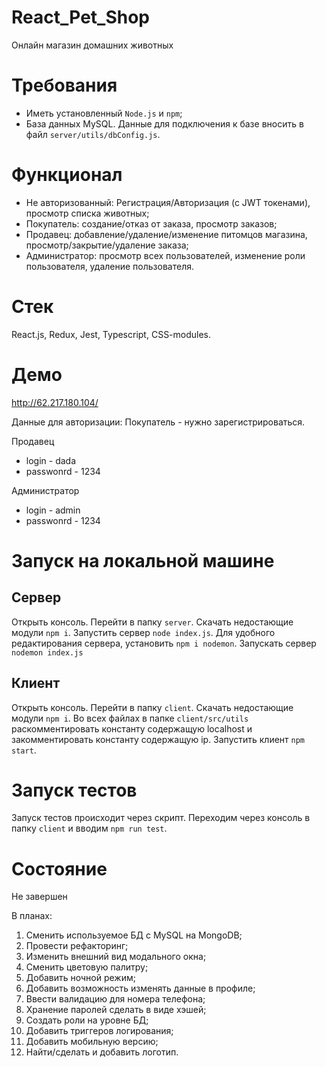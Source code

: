 # React_Pet_Shop

Онлайн магазин домашних животных

# Требования
 - Иметь установленный ```Node.js``` и ```npm```;
 - База данных MySQL. Данные для подключения к базе вносить в файл ```server/utils/dbConfig.js```.

# Функционал
 - Не авторизованный: Регистрация/Авторизация (с JWT токенами), просмотр списка животных;
 - Покупатель: создание/отказ от заказа, просмотр заказов;
 - Продавец: добавление/удаление/изменение питомцов магазина, просмотр/закрытие/удаление заказа;
 - Администратор: просмотр всех пользователей, изменение роли пользователя, удаление пользователя.

# Стек
 React.js, Redux, Jest, Typescript, CSS-modules.

# Демо 

http://62.217.180.104/

Данные для авторизации:
Покупатель - нужно зарегистрироваться.

Продавец
- login - dada
- passwonrd - 1234

Администратор
 - login - admin
 - passwonrd - 1234

# Запуск на локальной машине

## Сервер

Открыть консоль. Перейти в папку ```server```. Скачать недостающие модули ```npm i```. Запустить сервер ```node index.js```. Для удобного редактирования
сервера, установить ```npm i nodemon```. Запускать сервер ```nodemon index.js```

## Клиент 
Открыть консоль. Перейти в папку ```client```. Скачать недостающие модули ```npm i```. Во всех файлах в папке ```client/src/utils``` раскомментировать константу содержащую localhost и закомментировать константу содержащую ip. Запустить клиент ```npm start```. 

# Запуск тестов

Запуск тестов происходит через скрипт. Переходим через консоль в папку ```client``` и вводим ```npm run test```.

# Состояние

Не завершен

В планах:
1) Сменить используемое БД с MySQL на MongoDB;
2) Провести рефакторинг;
3) Изменить внешний вид модального окна;
4) Сменить цветовую палитру;
5) Добавить ночной режим;
6) Добавить возможность изменять данные в профиле;
7) Ввести валидацию для номера телефона;
8) Хранение паролей сделать в виде хэшей;
9) Создать роли на уровне БД;
10) Добавить триггеров логирования;
11) Добавить мобильную версию;
12) Найти/сделать и добавить логотип.

